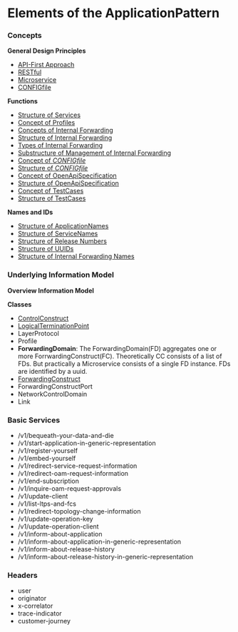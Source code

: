 # Elements of the ApplicationPattern


### Concepts

**General Design Principles**
- [API-First Approach](./Principles/ApiFirst/ApiFirst.md)
- [RESTful](./Principles/Restful/Restful.md)
- [Microservice](./Principles/Microservice/Microservice.md)
- [CONFIGfile](./Principles/ConfigFile/ConfigFile.md)

**Functions**
- [Structure of Services](./Functions/StructureOfServices/StructureOfServices.md)
- [Concept of Profiles](./Functions/ConceptOfProfiles/ConceptOfProfiles.md)
- [Concepts of Internal Forwarding](./Functions/ConceptsOfInternalForwarding/ConceptsOfInternalForwarding.md)
- [Structure of Internal Forwarding](./Functions/StructureOfInternalForwarding/StructureOfInternalForwarding.md)
- [Types of Internal Forwarding](./Functions/TypesOfInternalForwardings/TypesOfInternalForwardings.md)
- [Substructure of Management of Internal Forwarding](./Functions/SubstructureOfManagementOfInternalForwardings/SubstructureOfManagementOfInternalForwardings.md)
- [Concept of _CONFIGfile_](./Functions/ConceptOfConfigFile/ConceptOfConfigFile.md)
- [Structure of _CONFIGfile_](./Functions/StructureOfConfigFile/StructureOfConfigFile.md)
- [Concept of OpenApiSpecification](./Functions/ConceptOfOas/ConceptOfOas.md)
- [Structure of OpenApiSpecification](./Functions/StructureOfOas/StructureOfOas.md)
- [Concept of TestCases](./Functions/ConceptOfTestCases/ConceptOfTestCases.md)
- [Structure of TestCases](./Functions/StructureOfTestCases/StructureOfTestCases.md)

**Names and IDs**
- [Structure of ApplicationNames](./Names/StructureOfApplicationNames/StructureOfApplicationNames.md)
- [Structure of ServiceNames](./Names/StructureOfServiceNames/StructureOfServiceNames.md)
- [Structure of Release Numbers](./Names/StructureOfReleaseNumbers/StructureOfReleaseNumbers.md)
- [Structure of UUIDs](./Names/StructureOfUuids/StructureOfUuids.md)
- [Structure of Internal Forwarding Names](./Names/StructureOfInternalForwardingNames/StructureOfInternalForwardingNames.md)


### Underlying Information Model

**Overview Information Model**

**Classes**
- [ControlConstruct](./InformationModel/ControlConstruct/ControlConstruct.md) 
- [LogicalTerminationPoint](./InformationModel/LogicalTerminationPoint/LogicalTerminationPoint.md)
- LayerProtocol
- Profile
- **ForwardingDomain**: The ForwardingDomain(FD) aggregates one or more ForrwardingConstruct(FC). Theoretically CC consists of a list of FDs. But practically a Microservice consists of a single FD instance. FDs are identified by a uuid.
- [ForwardingConstruct](./InformationModel/ForwardingConstruct/ForwardingConstruct.md)
- ForwardingConstructPort
- NetworkControlDomain
- Link


### Basic Services

- /v1/bequeath-your-data-and-die
- /v1/start-application-in-generic-representation
- /v1/register-yourself
- /v1/embed-yourself
- /v1/redirect-service-request-information
- /v1/redirect-oam-request-information
- /v1/end-subscription
- /v1/inquire-oam-request-approvals
- /v1/update-client
- /v1/list-ltps-and-fcs
- /v1/redirect-topology-change-information
- /v1/update-operation-key
- /v1/update-operation-client
- /v1/inform-about-application
- /v1/inform-about-application-in-generic-representation
- /v1/inform-about-release-history
- /v1/inform-about-release-history-in-generic-representation


### Headers

- user
- originator
- x-correlator
- trace-indicator
- customer-journey
